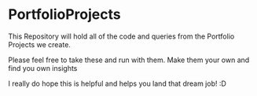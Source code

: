 # PortfolioProjects

This Repository will hold all of the code and queries from the Portfolio Projects we create.

Please feel free to take these and run with them. Make them your own and find you own insights

I really do hope this is helpful and helps you land that dream job! :D
